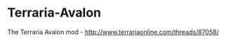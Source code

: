 Terraria-Avalon
===============

The Terraria Avalon mod - http://www.terrariaonline.com/threads/87058/
